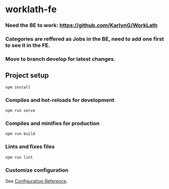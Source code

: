 # worklath-fe

### Need the BE to work: https://github.com/KarlynG/WorkLath
### Categories are reffered as Jobs in the BE, need to add one first to see it in the FE.
### Move to branch develop for latest changes.

## Project setup
```
npm install
```

### Compiles and hot-reloads for development
```
npm run serve
```

### Compiles and minifies for production
```
npm run build
```

### Lints and fixes files
```
npm run lint
```

### Customize configuration
See [Configuration Reference](https://cli.vuejs.org/config/).
